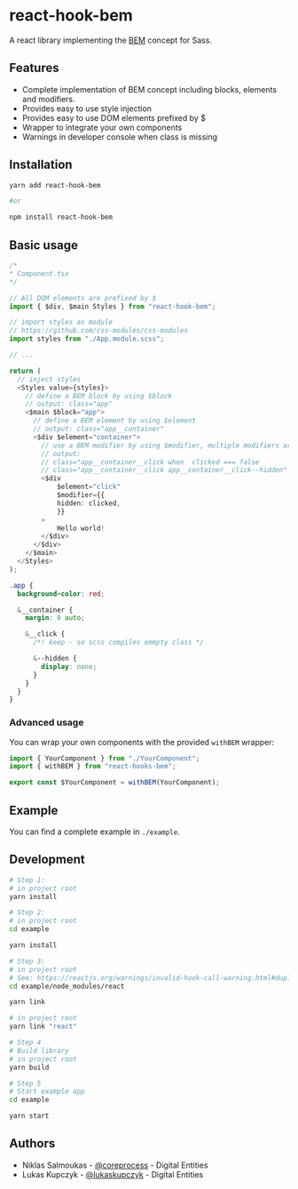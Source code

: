 # react-hook-bem

A react library implementing the [BEM](http://getbem.com/) concept for Sass.

## Features

- Complete implementation of BEM concept including blocks, elements and modifiers.
- Provides easy to use style injection
- Provides easy to use DOM elements prefixed by $
- Wrapper to integrate your own components
- Warnings in developer console when class is missing

## Installation

```bash
yarn add react-hook-bem

#or

npm install react-hook-bem
```

## Basic usage

```typescript
/*
* Component.tsx
*/

// All DOM elements are prefixed by $
import { $div, $main Styles } from "react-hook-bem";

// import styles as module
// https://github.com/css-modules/css-modules
import styles from "./App.module.scss";

// ...

return (
  // inject styles
  <Styles value={styles}>
    // define a BEM block by using $block
    // output: class="app"
    <$main $block="app">
      // define a BEM element by using $element
      // output: class="app__container"
      <$div $element="container">
        // use a BEM modifier by using $modifier, multiple modifiers are possible
        // output:
        // class="app__container__click when  clicked === false
        // class="app__container__click app__container__click--hidden" when clicked === true
        <$div
            $element="click"
            $modifier={{
            hidden: clicked,
            }}
        >
            Hello world!
        </$div>
      </$div>
    </$main>
  </Styles>
);
```

```css
.app {
  background-color: red;

  &__container {
    margin: 0 auto;

    &__click {
      /*! keep - so scss compiles emmpty class */

      &--hidden {
        display: none;
      }
    }
  }
}
```

### Advanced usage

You can wrap your own components with the provided `withBEM` wrapper:

```typescript
import { YourComponent } from "./YourComponent";
import { withBEM } from "react-hooks-bem";

export const $YourComponent = withBEM(YourComponent);
```

## Example

You can find a complete example in `./example`.

## Development

```bash
# Step 1:
# in project root
yarn install

# Step 2:
# in project root
cd example

yarn install

# Step 3:
# in project root
# See: https://reactjs.org/warnings/invalid-hook-call-warning.html#duplicate-react
cd example/node_modules/react

yarn link

# in project root
yarn link "react"

# Step 4
# Build library
# in project root
yarn build

# Step 5
# Start example app
cd example

yarn start
```

## Authors

- Niklas Salmoukas - [@coreprocess](https://github.com/coreprocess) - Digital Entities
- Lukas Kupczyk - [@lukaskupczyk](https://github.com/lukaskupczyk) - Digital Entities
